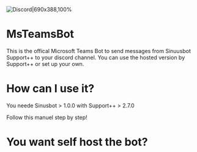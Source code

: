 
![Discord|690x388,100%](https://meta.support-pp.de/uploads/default/original/1X/e886fc655e0568a840e5a0f5fb955ce4e7f2e180.png)
# MsTeamsBot
This is the offical Microsoft Teams Bot to send messages from Sinuusbot Support++ to your discord channel. You can use the hosted version by Support++ or set up your own.

# How can I use it?
You neede Sinusbot > 1.0.0 with Support++ > 2.7.0

Follow this manuel step by step!

# You want self host the bot?



